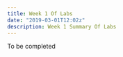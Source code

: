 ```yaml
---
title: Week 1 Of Labs
date: "2019-03-01T12:02z"
description: Week 1 Summary Of Labs
---
```


To be completed
